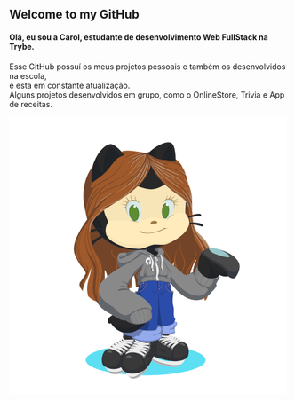 
## Welcome to my GitHub 

#### Olá, eu sou a Carol, estudante de desenvolvimento Web FullStack na Trybe.

<p align="right">
  
Esse GitHub possuí os meus projetos pessoais e também os desenvolvidos na escola,<br> e esta em constante atualização.<br>
Alguns projetos desenvolvidos em grupo, como o OnlineStore, Trivia e App de receitas.

![my octa-cat](my-octocat500x500.png)


